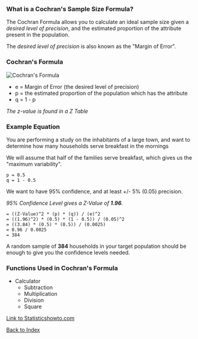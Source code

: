 ### What is a Cochran's Sample Size Formula?
The Cochran Formula allows you to calculate an ideal sample size given a *desired level of precision*, and the estimated proportion of the attribute present in the population.

The *desired level of precision* is also known as the "Margin of Error".


### Cochran's Formula

![Cochran's Formula](https://www.statisticshowto.com/wp-content/uploads/2018/01/cochran-1.jpeg)

 * e = Margin of Error (the desired level of precision)
 * p = the estimated proportion of the population which has the attribute
 * q = 1 - p

*The z-value is found in a Z Table*

### Example Equation

You are performing a study on the inhabitants of a large town, and want to determine how many households serve breakfast in the mornings

We will assume that half of the families serve breakfast, which gives us the "maximum variability".

    p = 0.5
    q = 1 - 0.5
    
We want to have 95% confidence, and at least +/- 5% (0.05) precision.

*95% Confidence Level gives a Z-Value of **1.96**.*
 
    = ((Z-Value)^2 * (p) * (q)) / (e)^2
    = ((1.96)^2) * (0.5) * (1 - 0.5)) / (0.05)^2
    = ((3.84) * (0.5) * (0.5)) / (0.0025)
    = 0.96 / 0.0025
    = 384

A random sample of **384** households in your target population should be enough to give you the confidence levels needed.


### Functions Used in Cochran's Formula

 * Calculator
   * Subtraction
   * Multiplication
   * Division
   * Square
 



[Link to Statisticshowto.com](https://www.statisticshowto.com/probability-and-statistics/find-sample-size/#Cochran)

[Back to Index](README.md)
